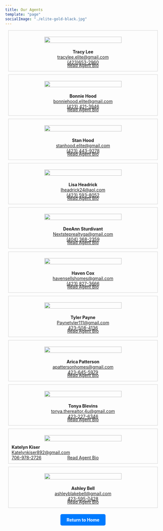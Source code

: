 ```yaml
---
title: Our Agents
template: "page"
socialImage: "./elite-gold-black.jpg"
---
```


<style>
  .agent-container {
    position: relative;
    padding: 10px;
    border: 1px solid lightgray;
    margin: 10px;
    overflow: hidden;
    box-sizing: border-box;
  }

  .agent-name {
    font-size: 1em; /* Adjust the font size as needed */
    margin-bottom: 5px; /* Add some bottom margin for spacing */
  }

  .read-more-link {
    cursor: pointer;
    color: blue;
    text-decoration: underline;
    position: absolute;
    bottom: 10px;
    left: 50%;
    transform: translateX(-50%);
  }

  .bio-toggle {
    display: none;
  }

  .agent-info-container:target .agent-bio {
    max-height: 100%;
  }

  .agent-info-container {
    display: flex;
    align-items: center;
    flex-direction: column;
  }

  .agent-info {
    padding: 10px;
    text-align: center;
  }

  .agent-image {
    width: 100%;
    max-width: 250px;
    height: auto;
  }

  .agent-bio {
    max-height: 0;
    overflow: hidden;
    transition: max-height 0.3s ease-out;
    width: 100%;
    text-align: left;
  }

  @media only screen and (max-width: 600px) {
    .agent-info-container {
      flex-direction: column;
    }

    .agent-info {
      padding: 10px;
    }

    .agent-image {
      max-width: 100%;
    }
  }
</style>

<!-- Agent Sections -->
<!-- Repeat this section for each agent -->

<!-- Agent 1 -->
<div class="agent-container" id="agent-1">
  <div class="agent-info-container">
    <img src="https://raw.githubusercontent.com/charles-hood/redesign-elite-1/master/content/pages/about/tracylee.jpg" class="agent-info agent-image" />
    <div class="agent-info">
      <span class="agent-name"><strong>Tracy Lee</strong></span>
      <span style="display: block;"><a href="mailto:tracylee.elite@gmail.com">tracylee.elite@gmail.com</a></span>
      <span style="display: block;"><a href="tel:4236532960">(423)653-2960</a></span>
    </div>
    <input type="checkbox" id="bio-toggle-1" class="bio-toggle">
    <label for="bio-toggle-1" class="read-more-link"><a href="#agent-1">Read Agent Bio</a></label>
    <div class="agent-bio">
      <p>
        Tracy Lee is an active Realtor and the owner of Elite Realtors LLC. Established in 2020 to bring buying and selling back to putting clients first! Mother of three with degrees in business management, allied sciences, and a background in personal training. Her accomplishments range from Masters Club to Regional multi-million dollar producers club with approximately 40-60 transactions per year.
        She specializes in relocation families, first-time home buyers, and new construction homes. Her priority is quality, and she handles every transaction from start to close.
      </p>
    </div>
  </div>
</div>

<!-- Agent 2 -->
<div class="agent-container" id="agent-2">
  <div class="agent-info-container">
    <img src="https://raw.githubusercontent.com/charles-hood/redesign-elite-1/master/content/pages/about/bonniehood.jpg" class="agent-info agent-image" />
    <div class="agent-info">
      <span class="agent-name"><strong>Bonnie Hood</strong></span>
      <span style="display: block;"><a href="mailto:bonniehood.elite@gmail.com">bonniehood.elite@gmail.com</a></span>
      <span style="display: block;"><a href="tel:4234213946">(423) 421-3946</a></span>
      <input type="checkbox" id="bio-toggle-2" class="bio-toggle">
      <label for="bio-toggle-2" class="read-more-link"><a href="#agent-2">Read Agent Bio</a></label>
      <div class="agent-bio">
        <p>
          Bonnie is a native of North Georgia. She received her REALTOR license in 1997. After gaining valuable experience in real estate, she acquired her Broker’s license. She specializes in residential real estate in the Chattanooga, Tennessee and North Georgia Areas. Whether you are buying or selling your home, it can be a stressful task. So, as your REALTOR, her job is to take the stress out of your hand. Communication is a vital factor to success in Real Estate. That’s why she communicates every step of the way. That gives you assurance knowing that she’s there to guide you. Her goal is to satisfy your needs, whether it is your first home or your last home. She will always put herself in your shoes.
          Bonnie currently resides with husband Stan in Ringgold, Georgia. In her spare time, she enjoys spending time with family and friends, reading, and antique shopping.
        </p>
      </div>
    </div>
  </div>
</div>

<!-- Agent 3 -->
<div class="agent-container" id="agent-3">
  <div class="agent-info-container">
    <img src="https://raw.githubusercontent.com/charles-hood/redesign-elite-1/master/content/pages/about/stanhood.jpg" class="agent-info agent-image" />
    <div class="agent-info">
      <span class="agent-name"><strong>Stan Hood</strong></span>
      <span style="display: block;"><a href="mailto:stanhood.elite@gmail.com">stanhood.elite@gmail.com</a></span>
      <span style="display: block;"><a href="tel:4234439278">(423) 443-9278</a></span>
      <input type="checkbox" id="bio-toggle-3" class="bio-toggle">
      <label for="bio-toggle-3" class="read-more-link"><a href="#agent-3">Read Agent Bio</a></label>
      <div class="agent-bio">
        <p>
          Stan received his license in 2006 but took a break from real estate in 2010. He returned to real estate in 2019 to work with his wife as a team.
          He specializes in residential properties for buyers and sellers. He will work hard for you from finding your property to the close. Call him today!
        </p>
      </div>
    </div>
  </div>
</div>

<!-- Agent 4 -->
<div class="agent-container" id="agent-4">
  <div class="agent-info-container">
    <img src="https://raw.githubusercontent.com/charles-hood/redesign-elite-1/master/content/pages/about/lisaheadrick.jpg" class="agent-info agent-image" />
    <div class="agent-info">
      <span class="agent-name"><strong>Lisa Headrick</strong></span>
      <span style="display: block;"><a href="mailto:lheadrick24@aol.com">lheadrick24@aol.com</a></span>
      <span style="display: block;"><a href="tel:4235938052">(423) 593-8052</a></span>
      <input type="checkbox" id="bio-toggle-4" class="bio-toggle">
      <label for="bio-toggle-4" class="read-more-link"><a href="#agent-4">Read Agent Bio</a></label>
      <div class="agent-bio">
        <p>
          Lisa is a lifelong resident of Northwest GA and is very passionate about the well-being of the citizens of this area and is very involved with the thriving business community. As a business professional in Catoosa County, both as an Assistant Deputy Tax Commissioner and real estate broker in Georgia and Tennessee for over 20 years, her personal and professional connections and knowledge of the area work in her favor to help with the smooth sell of your home or find the perfect lifetime investment.
          Lisa has worked for Catoosa County Government for 10 years, also currently serving on the Board for the Catoosa County Economic Development Authority responsible for bringing business and development to the county. Lisa and her husband of 33 years formerly owned a residential and commercial real estate development company and were the first to build a St. Jude Dream Home in the Chattanooga/North Georgia area. She also served 5 years as Executive Officer on the Board of the Northwest Georgia Homebuilders Association. She, her husband, two daughters, and two grandchildren currently live in Chickamauga, GA.
        </p>
      </div>
    </div>
  </div>
</div>

<!-- Agent 5 -->
<div class="agent-container" id="agent-5">
  <div class="agent-info-container">
    <img src="https://raw.githubusercontent.com/charles-hood/redesign-elite-1/master/content/pages/about/deeannsturdivant.jpg" class="agent-info agent-image" />
    <div class="agent-info">
      <span class="agent-name"><strong>DeeAnn Sturdivant</strong></span>
      <span style="display: block;"><a href="mailto:Nextsteprealtyga@gmail.com">Nextsteprealtyga@gmail.com</a></span>
      <span style="display: block;"><a href="tel:4043682359">(404) 368-2359</a></span>
      <input type="checkbox" id="bio-toggle-5" class="bio-toggle">
      <label for="bio-toggle-5" class="read-more-link"><a href="#agent-5">Read Agent Bio</a></label>
      <div class="agent-bio">
        <p>
          DeeAnn is a lifelong resident of Georgia. Her background in real estate began with 24 years as a Real Estate Paralegal. Her love for real estate and passion for people and relationships built is what has driven her to become a Realtor. The knowledge she has gained over the years makes her a valuable asset to anyone looking to buy or sell. Your best interest is her only interest. As a mother of 5 boys, she understands family values and your family will be her priority. Let her show you and your family the way to home ownership!
        </p>
      </div>
    </div>
  </div>
</div>

<!-- Agent 6 -->
<div class="agent-container" id="agent-6">
  <div class="agent-info-container">
    <img src="https://raw.githubusercontent.com/charles-hood/redesign-elite-1/master/content/pages/about/havencox.jpg" class="agent-info agent-image" />
    <div class="agent-info">
      <span class="agent-name"><strong>Haven Cox</strong></span>
      <span style="display: block;"><a href="mailto:havensellshomes@gmail.com">havensellshomes@gmail.com</a></span>
      <span style="display: block;"><a href="tel:4238273666">(423) 827-3666</a></span>
      <input type="checkbox" id="bio-toggle-6" class="bio-toggle">
      <label for="bio-toggle-6" class="read-more-link"><a href="#agent-6">Read Agent Bio</a></label>
      <div class="agent-bio">
        <p>
          Haven is new to Real Estate but has brought with her over a decade of financing and several years as a contractor in the North Georgia area. This motivated Haven to become a Realtor and to put all her knowledge to work for others. Haven currently resides in Tennessee, where she, her husband of 28 years and 2 children live along the Tennessee river. If you are looking to buy or sell a home in Tennessee, Haven is always ready to make that a peaceful process.
        </p>
      </div>
    </div>
  </div>
</div>

<!-- Agent 7 -->
<div class="agent-container" id="agent-7">
  <div class="agent-info-container">
    <img src="https://raw.githubusercontent.com/charles-hood/redesign-elite-1/master/content/pages/about/tylerpayne.jpg" class="agent-info agent-image" />
    <div class="agent-info">
      <span class="agent-name"><strong>Tyler Payne</strong></span>
      <span style="display: block;"><a href="mailto:Paynetyler111@gmail.com">Paynetyler111@gmail.com</a></span>
      <span style="display: block;"><a href="tel:423-508-4136">423-508-4136</a></span>
      <input type="checkbox" id="bio-toggle-7" class="bio-toggle">
      <label for="bio-toggle-7" class="read-more-link"><a href="#agent-7">Read Agent Bio</a></label>
      <div class="agent-bio">
        <p>
          At the end of 2020, Tyler initially began investing in real estate before ultimately deciding to pursue real estate as his full-time career. Over the past year, he has developed relationships that have thrust him even deeper into discovering his passion for real estate. He received his license in March of 2021. Tyler graduated from The McCallie School in 2015, and then attended Lee University where he played baseball for four years and graduated with a degree in Business Finance. As a lifelong resident of the North Georgia and Greater Chattanooga areas, Tyler brings a deep understanding of the community that surrounds it.
        </p>
      </div>
    </div>
  </div>
</div>

<!-- Agent 8 -->
<div class="agent-container" id="agent-8">
  <div class="agent-info-container">
    <img src="https://raw.githubusercontent.com/charles-hood/redesign-elite-1/master/content/pages/about/aricapatterson.jpg" class="agent-info agent-image" />
    <div class="agent-info">
      <span class="agent-name"><strong>Arica Patterson</strong></span>
      <span style="display: block;"><a href="mailto:apattersonhomes@gmail.com">apattersonhomes@gmail.com</a></span>
      <span style="display: block;"><a href="tel:423-645-5979">423-645-5979</a></span>
      <input type="checkbox" id="bio-toggle-8" class="bio-toggle">
      <label for="bio-toggle-8" class="read-more-link"><a href="#agent-8">Read Agent Bio</a></label>
      <div class="agent-bio">
        <p>
          My name is Arica Patterson. I am a devoted Christian, wife, and mother of three. I have been involved in real estate in some capacity my whole life. Most of my family is involved in real estate which has been instrumental in my success as a real estate agent. I am a firm believer in learning from the more experienced people around me. As I have watched and learned over the years I have been fortunate enough to be involved in every step of building a home as well as the remodeling process. As a result, when choosing a home or preparing a home for the market, I can offer my client the knowledge I have gained through my experiences. Buying or selling a home whether it is for you personally or as an investment is one of the biggest and most important decisions one will make. For this reason, I give each real estate transaction my full attention and do my very best to make the process a smooth and seamless transaction for all involved. I look forward to helping any real estate dreams become reality.
        </p>
      </div>
    </div>
  </div>
</div>

<!-- Agent 9 -->
<div class="agent-container" id="agent-9">
  <div class="agent-info-container">
    <img src="https://raw.githubusercontent.com/charles-hood/redesign-elite-1/master/content/pages/about/tonyablevins.jpg" class="agent-info agent-image" />
    <div class="agent-info">
      <span class="agent-name"><strong>Tonya Blevins</strong></span>
      <span style="display: block;"><a href="mailto:tonya.therealtor.4u@gmail.com">tonya.therealtor.4u@gmail.com</a></span>
      <span style="display: block;"><a href="tel:4232276346">423-227-6346</a></span>
      <input type="checkbox" id="bio-toggle-9" class="bio-toggle">
      <label for="bio-toggle-9" class="read-more-link"><a href="#agent-9">Read Agent Bio</a></label>
      <div class="agent-bio">
        <p>
          Tonya Blevins is a devoted Christian and loves her community. She is a native of Chattanooga, Tennessee and North Georgia areas and currently resides in Ringgold, Georgia. She has been a licensed Realtor since 2022. She is licensed in both Georgia and Tennessee. She has 25+ years' experience in leadership and customer service, which has given her the skills needed in real estate. Her desire to help others is what gave her the passion to become a Realtor. She puts integrity, patience, and perseverance into the process of finding a home a success. She will pay attention to detail in each real estate transaction to make the buying/selling process go smoothly. The knowledge she has gained from mentorship and education will help her in achieving that goal. She specializes in first-time home buyers and new construction. She would love to help you and your family find your desired home.
        </p>
      </div>
    </div>
  </div>
</div>

<!-- Agent 10 -->
<div class="agent-container" id="agent-10">
  <div class="agent-info-container">
    <img src="https://raw.githubusercontent.com/charles-hood/redesign-elite-1/master/content/pages/about/katelynkiser.jpg" class="agent-info agent-image" />
    <div class "agent-info">
      <span class="agent-name"><strong>Katelyn Kiser</strong></span>
      <span style="display: block;"><a href="mailto:Katelynkiser892@gmail.com">Katelynkiser892@gmail.com</a></span>
      <span style="display: block;"><a href="tel:7069782726">706-978-2726</a></span>
      <input type="checkbox" id="bio-toggle-10" class="bio-toggle">
      <label for="bio-toggle-10" class="read-more-link"><a href="#agent-10">Read Agent Bio</a></label>
      <div class="agent-bio">
        <p>
          I am a small-town Realtor with a forever-growing passion to learn. As a Northwest Georgia native, I have intimate knowledge of the area and surrounding areas with a strong desire to help you find your home. Raven is my beautiful daughter that makes me have a very strong will to succeed and make things happen. I treat all clients as if they are family while having a friendly demeanor and a humorous relationship with each of them.
          Establishing a positive communication flow with agents, clients, lenders, and all other parties involved in the closing process is important and I have done just that. All the while assisting first-time home buyers and investors in finding ideal homes by assessing needs, requirements, and budgets. I am a strong negotiator and advocate for my clients… assertive and efficient.
          Is it time for something new? Let’s talk!
        </p>
      </div>
    </div>
  </div>
</div>

<!-- Agent 11 -->
<div class="agent-container" id="agent-11">
  <div class="agent-info-container">
    <img src="https://raw.githubusercontent.com/charles-hood/redesign-elite-1/master/content/pages/about/ashleybell.jpg" class="agent-info agent-image" />
    <div class="agent-info">
      <span class="agent-name"><strong>Ashley Bell</strong></span>
      <span style="display: block;"><a href="mailto:ashleyblakebell@gmail.com">ashleyblakebell@gmail.com</a></span>
      <span style="display: block;"><a href="tel:4235950428">423-595-0428</a></span>
      <input type="checkbox" id="bio-toggle-11" class="bio-toggle">
      <label for="bio-toggle-11" class="read-more-link"><a href="#agent-11">Read Agent Bio</a></label>
      <div class="agent-bio">
        <p>
          Ashley is a lifelong resident of Northwest Georgia. She currently resides in Summerville with her husband Scott and daughter Amelia. She obtained her license in January of 2019. She has always had a love for design and real estate and finally decided to start her career in real estate! She is licensed in both the state of Georgia and Tennessee while also having referral connections in the other various states.
          Ashley enjoys working with first-time home buyers. She enjoys allowing her clients to soak in the process while she takes on the work and stress that comes with real estate. Communication is very important to Ashley so that is something you won't have to worry about! She loves walking her clients through the process, providing them with valuable information as well as making connections with not only them but connecting them with contractors to aid in the purchase and/or sale of their home!
          She looks forward to being a part of such a life-changing milestone in you and your family's lives!
        </p>
      </div>
    </div>
  </div>
</div>

<!-- Return to Home Button -->
<div style="text-align: center; margin-top: 20px;">
  <a href="https://eliterealtorsllc.com/" style="text-decoration: none; display: inline-block; padding: 10px 20px; background-color: #007BFF; color: #fff; border-radius: 5px; font-weight: bold;">
    Return to Home
  </a>
</div>
